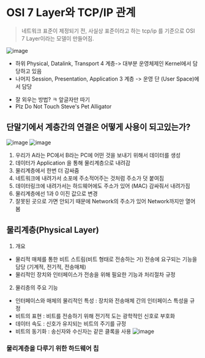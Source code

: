 #  OSI 7 Layer와 TCP/IP 관계
> 네트워크 표준이 제정되기 전, 사실상 표준이라고 하는 tcp/ip 를 기준으로 OSI 7 Layer이라는 모델이 만들어짐.

![image](https://user-images.githubusercontent.com/30613069/182477219-3ab212c8-45da-4dce-8cda-d7d99c28562e.png)
- 하위 Physical, Datalink, Transport 4 계층-> 대부분 운영체제인 Kernel에서 담당하고 있음
- 나머지 Session, Presentation, Application 3 계층 -> 운영 단 (User Space)에서 담당
* 잘 외우는 방법? ㅋ 앞글자만 따기
* Plz Do Not Touch Steve's Pet Alligator

## 단말기에서 계층간의 연결은 어떻게 사용이 되고있는가?
![image](https://user-images.githubusercontent.com/30613069/182717231-2fb86df2-b459-4525-931e-a604dd67df37.png)
![image](https://user-images.githubusercontent.com/30613069/182717858-dc9fc7e8-b8b0-433e-ae47-0da61d4f4213.png)

1. 우리가 A라는 PC에서 B라는 PC에 어떤 것을 보내기 위해서 데이터를 생성
2. 데이터가 Application 을 통해 물리계층으로 내려감
3. 물리계층에서 한번 더 감싸줌
4. 네트워크에 내려가서 소포에 주소적어주는 것처럼 주소가 덧 붙여짐
5. 데이터링크에 내려가서는 하드웨어에도 주소가 있어 (MAC) 감싸줘서 내려가짐
6. 물리계층에선 1과 0 이진 값으로 변경
7. 잘못된 곳으로 가면 안되기 때문에 Network의 주소가 있어 Network까지만 열어봄

## 물리계층(Physical Layer)
1. 개요
- 물리적 매체를 통한 비트 스트림(비트 형태로 전송하는 거) 전송에 요구되는 기능을 담당 (기계적, 전기적, 전송매체)
- 물리적인 장치와 인터페이스가 전송을 위해 필요한 기능과 처리절차 규정

2. 물리층의 주요 기능
- 인터페이스와 매체의 물리적인 특성 : 장치와 전송매체 간의 인터페이스 특성을 규정
- 비트의 표현 : 비트를 전송하기 위해 전기적 도는 광학적인 신호로 부호화
- 데이터 속도 : 신호가 유지되는 비트의 주기를 규정
- 비트의 동기화 : 송신자와 수신자는 같은 클록을 사용
![image](https://user-images.githubusercontent.com/30613069/183311120-f79572e5-ecf2-4501-95d5-94b730609fb0.png)

### 물리계층을 다루기 위한 하드웨어 칩

